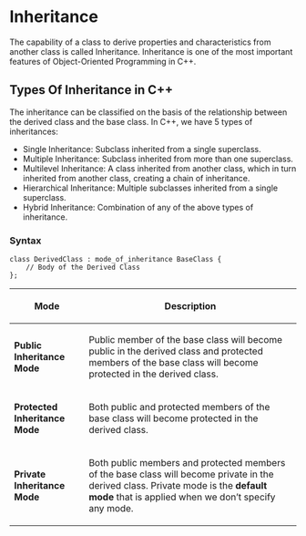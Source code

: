 # Inheritance 

The capability of a class to derive properties and characteristics from another class is called Inheritance. Inheritance is one of the most important features of Object-Oriented Programming in C++. 


## Types Of Inheritance in C++
The inheritance can be classified on the basis of the relationship between the derived class and the base class. In C++, we have 5 types of inheritances:

- Single Inheritance: Subclass inherited from a single superclass.
- Multiple Inheritance: Subclass inherited from more than one superclass.
- Multilevel Inheritance: A class inherited from another class, which in turn inherited from another class, creating a chain of inheritance.
- Hierarchical Inheritance: Multiple subclasses inherited from a single superclass.
- Hybrid Inheritance: Combination of any of the above types of inheritance.


### Syntax
```
class DerivedClass : mode_of_inheritance BaseClass {
    // Body of the Derived Class
};
```

<table><thead><tr><th><p dir="ltr"><span>Mode</span></p>
</th><th><p dir="ltr"><span>Description</span></p>
</th></tr></thead><tbody><tr><td><p dir="ltr"><b><strong>Public Inheritance Mode</strong></b></p>
</td><td><p dir="ltr"><span>Public member of the base class will become public in the derived class and protected members of the base class will become protected in the derived class.</span></p>
</td></tr><tr><td><p dir="ltr"><b><strong>Protected Inheritance Mode</strong></b></p>
</td><td><p dir="ltr"><span>Both public and protected members of the base class will become protected in the derived class.</span></p>
</td></tr><tr><td><p dir="ltr"><b><strong>Private Inheritance Mode</strong></b></p>
</td><td><p dir="ltr"><span>Both public members and protected members of the base class will become private in the derived class. Private mode is the </span><b><strong>default mode</strong></b><span> that is applied when we don’t specify any mode.</span></p>
</td></tr></tbody></table>